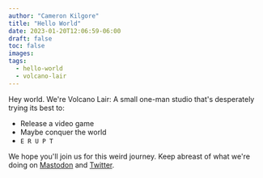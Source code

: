 ```yaml
---
author: "Cameron Kilgore"
title: "Hello World"
date: 2023-01-20T12:06:59-06:00
draft: false
toc: false
images:
tags:
  - hello-world
  - volcano-lair
---
```


Hey world. We're Volcano Lair: A small one-man studio that's desperately trying its best to:

* Release a video game
* Maybe conquer the world
* `E R U P T`

We hope you'll join us for this weird journey. Keep abreast of what we're doing on [Mastodon](//gamedev.social/@volcanolair) and [Twitter](//twitter.com/thevolcanolair).